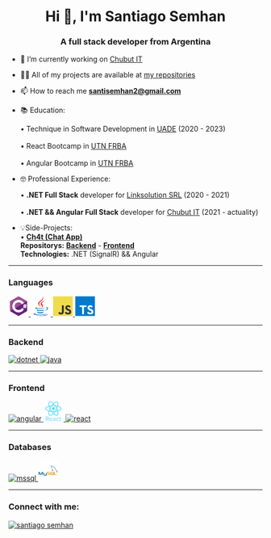 <h1 align="center">Hi 👋, I'm Santiago Semhan</h1>
<h3 align="center">A full stack developer from Argentina</h3>

- 🔭 I’m currently working on [Chubut IT](https://www.chubut.it/)

- 👨‍💻 All of my projects are available at [my repositories](https://github.com/santisemhan?tab=repositories)

- 📫 How to reach me **santisemhan2@gmail.com**

- 📚 Education:
        <p align="left">  • Technique in Software Development in [UADE](https://www.uade.edu.ar/) (2020 - 2023)  <br/> 
                <br/> • React Bootcamp in [UTN FRBA](https://www.frba.utn.edu.ar/) <br/>               
                • Angular Bootcamp in [UTN FRBA](https://www.frba.utn.edu.ar/) <br/></p>
        
- 🤓 Professional Experience:
               <p align="left">      • **.NET Full Stack** developer for [Linksolution SRL](https://www.linksolution.com.ar/) (2020 - 2021)  <br/>        
                        • **.NET && Angular Full Stack** developer for [Chubut IT](https://www.chubut.it/) (2021 - actuality) <br/> </p>
                
- 💡Side-Projects:<br/> 
 • **[Ch4t (Chat App)](https://ch4t.azurewebsites.net/)** <br/> 
     **Repositorys:** **[Backend](https://github.com/santisemhan/chat-app-backend)** - **[Frontend](https://github.com/santisemhan/chat-app-frontend)**<br/> 
     **Technologies:** .NET (SignalR) && Angular 
                        
<hr/>
<h3 align="left">Languages</h3>
<p align="left"> 
  <a href="https://www.w3schools.com/cs/" target="_blank" rel="noreferrer"> <img src="https://raw.githubusercontent.com/devicons/devicon/master/icons/csharp/csharp-original.svg" alt="csharp" width="40" height="40"/> </a>
    <a href="https://www.java.com" target="_blank" rel="noreferrer"> <img src="https://raw.githubusercontent.com/devicons/devicon/master/icons/java/java-original.svg" alt="java" width="40" height="40" /> </a>
    <a href="https://developer.mozilla.org/en-US/docs/Web/JavaScript" target="_blank" rel="noreferrer">
        <img src="https://raw.githubusercontent.com/devicons/devicon/master/icons/javascript/javascript-original.svg" alt="javascript" width="40" height="40" />
    </a>    
    <a href="https://www.typescriptlang.org/" target="_blank" rel="noreferrer"> <img src="https://raw.githubusercontent.com/devicons/devicon/master/icons/typescript/typescript-original.svg" alt="typescript" width="40" height="40" /> </a>
</p>
<hr/>
<h3 align="left">Backend</h3>
<p align="left">
    <a href="https://dotnet.microsoft.com/" target="_blank" rel="noreferrer"> <img src="https://upload.wikimedia.org/wikipedia/commons/thumb/e/ee/.NET_Core_Logo.svg/2048px-.NET_Core_Logo.svg.png" alt="dotnet" width="40" height="40" /> </a>    
    <a href="https://spring.io/" target="_blank" rel="noreferrer"> <img src="https://cdn.freebiesupply.com/logos/large/2x/spring-3-logo-png-transparent.png" alt="java" width="40" height="40" /> </a>
</p>
<hr/>
<h3 align="left">Frontend</h3>
<p align="left">   
  <a href="https://angular.io" target="_blank" rel="noreferrer"> <img src="https://angular.io/assets/images/logos/angular/angular.svg" alt="angular" width="40" height="40" /> </a>
   <a href="https://reactjs.org/" target="_blank" rel="noreferrer"> <img src="https://raw.githubusercontent.com/devicons/devicon/master/icons/react/react-original-wordmark.svg" alt="react" width="40" height="40" /> </a>
  <a href="https://dotnet.microsoft.com/en-us/apps/aspnet/web-apps/blazor" target="_blank" rel="noreferrer"> <img src="https://upload.wikimedia.org/wikipedia/commons/thumb/d/d0/Blazor.png/800px-Blazor.png" alt="react" width="40" height="40" /> </a>
</p>
<hr/>
<h3 align="left">Databases</h3>
<p align="left">   
          <a href="https://www.microsoft.com/en-us/sql-server" target="_blank" rel="noreferrer"> <img src="https://www.svgrepo.com/show/303229/microsoft-sql-server-logo.svg" alt="mssql" width="40" height="40" /> </a>
    <a href="https://www.mysql.com/" target="_blank" rel="noreferrer"> <img src="https://raw.githubusercontent.com/devicons/devicon/master/icons/mysql/mysql-original-wordmark.svg" alt="mysql" width="40" height="40" /> </a>
</p>
<hr/>
<h3 align="left">Connect with me:</h3>
<p align="left">
    <a href="https://www.linkedin.com/in/santiago-semhan-5469991b0/" target="blank">
        <img align="center" src="https://raw.githubusercontent.com/rahuldkjain/github-profile-readme-generator/master/src/images/icons/Social/linked-in-alt.svg" alt="santiago semhan" height="30" width="40" />
    </a>
</p>
